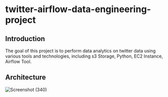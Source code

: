 # twitter-airflow-data-engineering-project

## Introduction

The goal of this project is to perform data analytics on twitter data using various tools and technologies, including s3 Storage, Python, EC2 Instance, Airflow Tool.

## Architecture 
![Screenshot (340)](https://github.com/user-attachments/assets/66f6adba-ea20-4c0b-b121-6e996f3afb0a)
